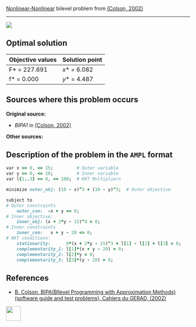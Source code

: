 [Nonlinear-Nonlinear](/BASBLib/NLP-NLP-problems) bilevel problem from [(Colson, 2002)][Colson, 2002]

---

![](/BASBLib/images/c_2002_01_eq.jpg)

## Optimal solution

Objective values   | Solution point           |
------------------ | ------------------------ |
F* = 227.691       | _x_* = 6.082             |
f* = 0.000         | _y_* = 4.487             |

## Sources where this problem occurs

__Original source:__

 - _BIPA1_ in [(Colson, 2002)][Colson, 2002]

__Other sources:__

## Description of the problem in the `AMPL` format

```ruby
var x >= 0, <= 15;         # Outer variable
var y >= 0, <= 20;         # Inner variable
var l{1..3} >= 0, <= 100;  # KKT Multipliers

minimize outer_obj: (10 - x)^3 + (10 - y)^3;  # Outer objective

subject to
# Outer constraints
    outer_con:  -x + y <= 0;
# Inner objective:
    inner_obj: (x + 2*y - 15)^4 = 0;
# Inner constraints
    inner_con:   x + y - 20 <= 0;
# KKT conditions:
    stationarity:      8*(x + 2*y - 15)^3 + l[1] - l[2] + l[3] = 0;
    complementarity_1: l[1]*(x + y - 20) = 0;
    complementarity_2: l[2]*y = 0;
    complementarity_3: l[3]*(y - 20) = 0;
```

##  References

 - [B. Colson, BIPA(BIlevel Programming with Approximation Methods)(software guide and test problems), Cahiers du GERAD, (2002)](https://www.gerad.ca/en/papers/G-2002-37/view)

[<img src="http://www.interupgrade.com/images/pfeil-backbutton.png" width="40" height="40">](/BASBLib/NLP-NLP-problems "Back to summary of NLP-NLP bilevel problems")

[Colson, 2002]: https://www.gerad.ca/en/papers/G-2002-37/view